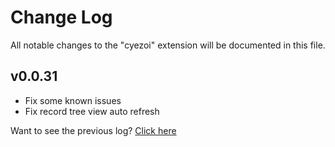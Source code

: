 # Change Log

All notable changes to the "cyezoi" extension will be documented in this file.

## v0.0.31

- Fix some known issues
- Fix record tree view auto refresh

Want to see the previous log? [Click here](https://github.com/CYEZOI/cyezoi-helper/commits/main/CHANGELOG.md)
